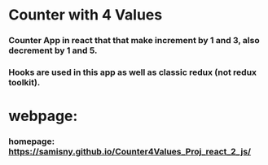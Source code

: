 # Counter with 4 Values
### Counter App in react that that make increment by 1 and 3, also decrement by 1 and 5.
### Hooks are used in this app as well as classic redux (not redux toolkit).

# webpage:
### homepage: https://samisny.github.io/Counter4Values_Proj_react_2_js/


